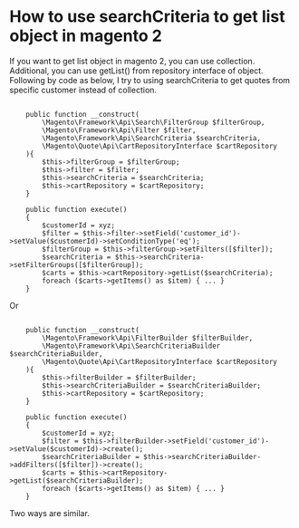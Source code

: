 # How to use searchCriteria to get list object in magento 2

If you want to get list object in magento 2, you can use collection. Additional, you can use getList() from repository interface of object. Following by code as below, I try to using searchCriteria to get quotes from specific customer instead of collection.

~~~~

    public function __construct(
        \Magento\Framework\Api\Search\FilterGroup $filterGroup,
        \Magento\Framework\Api\Filter $filter,
        \Magento\Framework\Api\SearchCriteria $searchCriteria,
        \Magento\Quote\Api\CartRepositoryInterface $cartRepository
    ){
        $this->filterGroup = $filterGroup;
        $this->filter = $filter;
        $this->searchCriteria = $searchCriteria;
        $this->cartRepository = $cartRepository;
    }

    public function execute()
    {
        $customerId = xyz;
        $filter = $this->filter->setField('customer_id')->setValue($customerId)->setConditionType('eq');
        $filterGroup = $this->filterGroup->setFilters([$filter]);
        $searchCriteria = $this->searchCriteria->setFilterGroups([$filterGroup]);
        $carts = $this->cartRepository->getList($searchCriteria);
        foreach ($carts->getItems() as $item) { ... }
    }

~~~~

Or

~~~~

    public function __construct(
        \Magento\Framework\Api\FilterBuilder $filterBuilder,
        \Magento\Framework\Api\SearchCriteriaBuilder $searchCriteriaBuilder,
        \Magento\Quote\Api\CartRepositoryInterface $cartRepository
    ){
        $this->filterBuilder = $filterBuilder;
        $this->searchCriteriaBuilder = $searchCriteriaBuilder;
        $this->cartRepository = $cartRepository;
    }

    public function execute()
    {
        $customerId = xyz;
        $filter = $this->filterBuilder->setField('customer_id')->setValue($customerId)->create();
        $searchCriteriaBuilder = $this->searchCriteriaBuilder->addFilters([$filter])->create();
        $carts = $this->cartRepository->getList($searchCriteriaBuilder);
        foreach ($carts->getItems() as $item) { ... }
    }

~~~~

Two ways are similar.